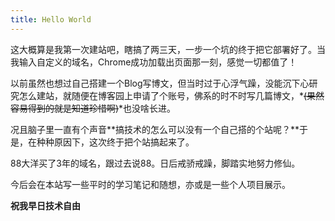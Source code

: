 ```yaml
---
title: Hello World
---
```

这大概算是我第一次建站吧，瞎搞了两三天，一步一个坑的终于把它部署好了。当我输入自定义的域名，Chrome成功加载出页面那一刻，感觉一切都值了！

<!-- more-->

以前虽然也想过自己搭建一个Blog写博文，但当时过于心浮气躁，没能沉下心研究怎么建站，就随便在博客园上申请了个账号，佛系的时不时写几篇博文，*~~(果然容易得到的就是知道珍惜啊)~~*也没啥长进。

况且脑子里一直有个声音**搞技术的怎么可以没有一个自己搭的个站呢？**于是，在种种原因下，这次终于把个站搞起来了。

88大洋买了3年的域名，跟过去说88。日后戒骄戒躁，脚踏实地努力修仙。

今后会在本站写一些平时的学习笔记和随想，亦或是一些个人项目展示。

**祝我早日技术自由**